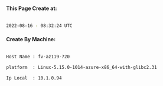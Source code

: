
   
#### This Page Create at:

```bash

2022-08-16 - 08:32:24 UTC

```

#### Create By Machine:

```bash

Host Name : fv-az119-720

platform  : Linux-5.15.0-1014-azure-x86_64-with-glibc2.31

Ip Local  : 10.1.0.94

```

